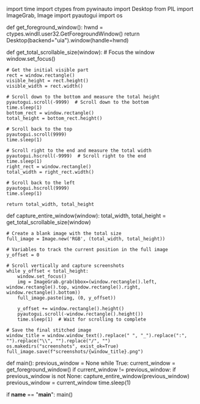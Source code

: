 import time
import ctypes
from pywinauto import Desktop
from PIL import ImageGrab, Image
import pyautogui
import os


def get_foreground_window():
    hwnd = ctypes.windll.user32.GetForegroundWindow()
    return Desktop(backend="uia").window(handle=hwnd)

def get_total_scrollable_size(window):
    # Focus the window
    window.set_focus()
    
    # Get the initial visible part
    rect = window.rectangle()
    visible_height = rect.height()
    visible_width = rect.width()

    # Scroll down to the bottom and measure the total height
    pyautogui.scroll(-9999)  # Scroll down to the bottom
    time.sleep(1)
    bottom_rect = window.rectangle()
    total_height = bottom_rect.height()

    # Scroll back to the top
    pyautogui.scroll(9999)
    time.sleep(1)

    # Scroll right to the end and measure the total width
    pyautogui.hscroll(-9999)  # Scroll right to the end
    time.sleep(1)
    right_rect = window.rectangle()
    total_width = right_rect.width()

    # Scroll back to the left
    pyautogui.hscroll(9999)
    time.sleep(1)

    return total_width, total_height

def capture_entire_window(window):
    total_width, total_height = get_total_scrollable_size(window)

    # Create a blank image with the total size
    full_image = Image.new('RGB', (total_width, total_height))

    # Variables to track the current position in the full image
    y_offset = 0

    # Scroll vertically and capture screenshots
    while y_offset < total_height:
        window.set_focus()
        img = ImageGrab.grab(bbox=(window.rectangle().left, window.rectangle().top, window.rectangle().right, window.rectangle().bottom))
        full_image.paste(img, (0, y_offset))

        y_offset += window.rectangle().height()
        pyautogui.scroll(-window.rectangle().height())
        time.sleep(1)  # Wait for scrolling to complete

    # Save the final stitched image
    window_title = window.window_text().replace(" ", "_").replace(":", "").replace("\\", "").replace("/", "")
    os.makedirs("screenshots", exist_ok=True)
    full_image.save(f"screenshots/{window_title}.png")

def main():
    previous_window = None
    while True:
        current_window = get_foreground_window()
        if current_window != previous_window:
            if previous_window is not None:
                capture_entire_window(previous_window)
            previous_window = current_window
        time.sleep(1)

if __name__ == "__main__":
    main()


